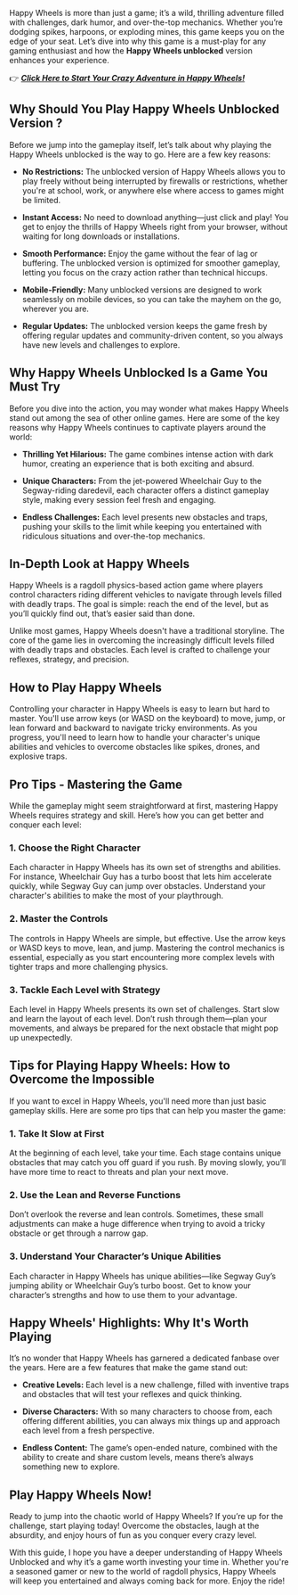 Happy Wheels is more than just a game; it’s a wild, thrilling adventure filled with challenges, dark humor, and over-the-top mechanics. Whether you’re dodging spikes, harpoons, or exploding mines, this game keeps you on the edge of your seat. Let’s dive into why this game is a must-play for any gaming enthusiast and how the **Happy Wheels unblocked** version enhances your experience.

👉 ***[Click Here to Start Your Crazy Adventure in Happy Wheels!](https://1kb.link/rzBNZv)***

## **Why Should You Play Happy Wheels Unblocked Version ?**

Before we jump into the gameplay itself, let’s talk about why playing the Happy Wheels unblocked is the way to go. Here are a few key reasons:

* **No Restrictions:** The unblocked version of Happy Wheels allows you to play freely without being interrupted by firewalls or restrictions, whether you're at school, work, or anywhere else where access to games might be limited.

* **Instant Access:** No need to download anything—just click and play! You get to enjoy the thrills of Happy Wheels right from your browser, without waiting for long downloads or installations.

* **Smooth Performance:** Enjoy the game without the fear of lag or buffering. The unblocked version is optimized for smoother gameplay, letting you focus on the crazy action rather than technical hiccups.

* **Mobile-Friendly:** Many unblocked versions are designed to work seamlessly on mobile devices, so you can take the mayhem on the go, wherever you are.

* **Regular Updates:** The unblocked version keeps the game fresh by offering regular updates and community-driven content, so you always have new levels and challenges to explore.

## **Why Happy Wheels Unblocked Is a Game You Must Try**

Before you dive into the action, you may wonder what makes Happy Wheels stand out among the sea of other online games. Here are some of the key reasons why Happy Wheels continues to captivate players around the world:

* **Thrilling Yet Hilarious:** The game combines intense action with dark humor, creating an experience that is both exciting and absurd.

* **Unique Characters:** From the jet-powered Wheelchair Guy to the Segway-riding daredevil, each character offers a distinct gameplay style, making every session feel fresh and engaging.

* **Endless Challenges:** Each level presents new obstacles and traps, pushing your skills to the limit while keeping you entertained with ridiculous situations and over-the-top mechanics.

## **In-Depth Look at Happy Wheels**

Happy Wheels is a ragdoll physics-based action game where players control characters riding different vehicles to navigate through levels filled with deadly traps. The goal is simple: reach the end of the level, but as you’ll quickly find out, that’s easier said than done.

Unlike most games, Happy Wheels doesn't have a traditional storyline. The core of the game lies in overcoming the increasingly difficult levels filled with deadly traps and obstacles. Each level is crafted to challenge your reflexes, strategy, and precision.

## **How to Play Happy Wheels**

Controlling your character in Happy Wheels is easy to learn but hard to master. You'll use arrow keys (or WASD on the keyboard) to move, jump, or lean forward and backward to navigate tricky environments. As you progress, you'll need to learn how to handle your character's unique abilities and vehicles to overcome obstacles like spikes, drones, and explosive traps.

## **Pro Tips - Mastering the Game**

While the gameplay might seem straightforward at first, mastering Happy Wheels requires strategy and skill. Here’s how you can get better and conquer each level:

### **1. Choose the Right Character**

Each character in Happy Wheels has its own set of strengths and abilities. For instance, Wheelchair Guy has a turbo boost that lets him accelerate quickly, while Segway Guy can jump over obstacles. Understand your character's abilities to make the most of your playthrough.

### **2. Master the Controls**

The controls in Happy Wheels are simple, but effective. Use the arrow keys or WASD keys to move, lean, and jump. Mastering the control mechanics is essential, especially as you start encountering more complex levels with tighter traps and more challenging physics.

### **3. Tackle Each Level with Strategy**

Each level in Happy Wheels presents its own set of challenges. Start slow and learn the layout of each level. Don’t rush through them—plan your movements, and always be prepared for the next obstacle that might pop up unexpectedly.

## **Tips for Playing Happy Wheels: How to Overcome the Impossible**

If you want to excel in Happy Wheels, you'll need more than just basic gameplay skills. Here are some pro tips that can help you master the game:

### **1. Take It Slow at First**

At the beginning of each level, take your time. Each stage contains unique obstacles that may catch you off guard if you rush. By moving slowly, you’ll have more time to react to threats and plan your next move.

### **2. Use the Lean and Reverse Functions**

Don’t overlook the reverse and lean controls. Sometimes, these small adjustments can make a huge difference when trying to avoid a tricky obstacle or get through a narrow gap.

### **3. Understand Your Character’s Unique Abilities**

Each character in Happy Wheels has unique abilities—like Segway Guy’s jumping ability or Wheelchair Guy’s turbo boost. Get to know your character’s strengths and how to use them to your advantage.

## **Happy Wheels' Highlights: Why It's Worth Playing**

It’s no wonder that Happy Wheels has garnered a dedicated fanbase over the years. Here are a few features that make the game stand out:

* **Creative Levels:** Each level is a new challenge, filled with inventive traps and obstacles that will test your reflexes and quick thinking.

* **Diverse Characters:** With so many characters to choose from, each offering different abilities, you can always mix things up and approach each level from a fresh perspective.

* **Endless Content:** The game’s open-ended nature, combined with the ability to create and share custom levels, means there’s always something new to explore.

## **Play Happy Wheels Now!**

Ready to jump into the chaotic world of Happy Wheels? If you’re up for the challenge, start playing today! Overcome the obstacles, laugh at the absurdity, and enjoy hours of fun as you conquer every crazy level.

With this guide, I hope you have a deeper understanding of Happy Wheels Unblocked and why it’s a game worth investing your time in. Whether you're a seasoned gamer or new to the world of ragdoll physics, Happy Wheels will keep you entertained and always coming back for more. Enjoy the ride!
